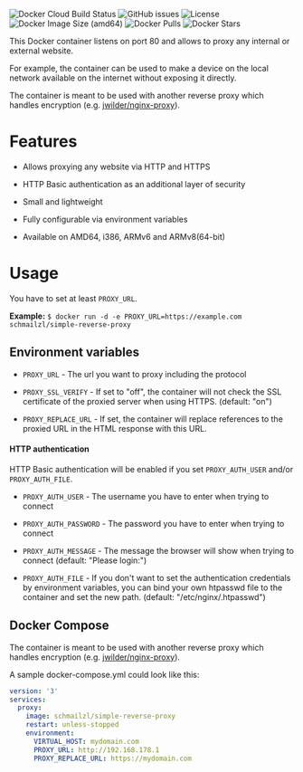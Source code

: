 ![Docker Cloud Build Status](https://img.shields.io/docker/cloud/build/schmailzl/simple-reverse-proxy)
![GitHub issues](https://img.shields.io/github/issues-raw/m-schmailzl/simple-reverse-proxy)
![License](https://img.shields.io/github/license/m-schmailzl/simple-reverse-proxy)
![Docker Image Size (amd64)](https://img.shields.io/docker/image-size/schmailzl/simple-reverse-proxy/amd64)
![Docker Pulls](https://img.shields.io/docker/pulls/schmailzl/simple-reverse-proxy)
![Docker Stars](https://img.shields.io/docker/stars/schmailzl/simple-reverse-proxy)

This Docker container listens on port 80 and allows to proxy any internal or external website.

For example, the container can be used to make a device on the local network available on the internet without exposing it directly.

The container is meant to be used with another reverse proxy which handles encryption (e.g. [jwilder/nginx-proxy](https://hub.docker.com/r/jwilder/nginx-proxy/)).

# Features

- Allows proxying any website via HTTP and HTTPS

- HTTP Basic authentication as an additional layer of security

- Small and lightweight

- Fully configurable via environment variables

- Available on AMD64, i386, ARMv6 and ARMv8(64-bit)

# Usage

You have to set at least `PROXY_URL`.

**Example:** `$ docker run -d -e PROXY_URL=https://example.com schmailzl/simple-reverse-proxy`

## Environment variables

* `PROXY_URL` - The url you want to proxy including the protocol

* `PROXY_SSL_VERIFY` - If set to "off", the container will not check the SSL certificate of the proxied server when using HTTPS. (default: "on") 

* `PROXY_REPLACE_URL` - If set, the container will replace references to the proxied URL in the HTML response with this URL.

#### HTTP authentication

HTTP Basic authentication will be enabled if you set `PROXY_AUTH_USER` and/or `PROXY_AUTH_FILE`.

* `PROXY_AUTH_USER` - The username you have to enter when trying to connect

* `PROXY_AUTH_PASSWORD` - The password you have to enter when trying to connect

* `PROXY_AUTH_MESSAGE` - The message the browser will show when trying to connect (default: "Please login:")

* `PROXY_AUTH_FILE` - If you don't want to set the authentication credentials by environment variables, you can bind your own htpasswd file to the container and set the new path. (default: "/etc/nginx/.htpasswd")

## Docker Compose

The container is meant to be used with another reverse proxy which handles encryption (e.g. [jwilder/nginx-proxy](https://hub.docker.com/r/jwilder/nginx-proxy/)).

A sample docker-compose.yml could look like this:

```yaml
version: '3'
services:
  proxy:
    image: schmailzl/simple-reverse-proxy
    restart: unless-stopped
    environment:
      VIRTUAL_HOST: mydomain.com
      PROXY_URL: http://192.168.178.1
      PROXY_REPLACE_URL: https://mydomain.com
```
